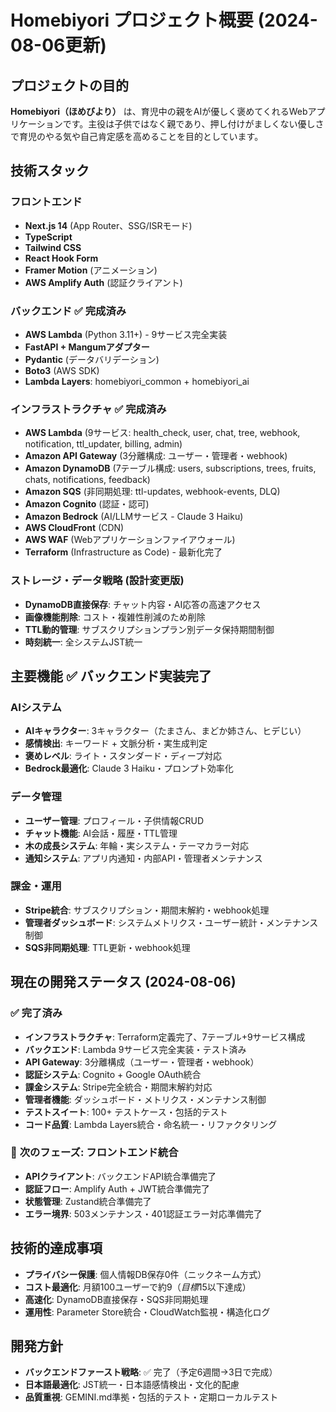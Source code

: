 # Homebiyori プロジェクト概要 (2024-08-06更新)

## プロジェクトの目的
**Homebiyori（ほめびより）** は、育児中の親をAIが優しく褒めてくれるWebアプリケーションです。主役は子供ではなく親であり、押し付けがましくない優しさで育児のやる気や自己肯定感を高めることを目的としています。

## 技術スタック

### フロントエンド
- **Next.js 14** (App Router、SSG/ISRモード)
- **TypeScript** 
- **Tailwind CSS**
- **React Hook Form**
- **Framer Motion** (アニメーション)
- **AWS Amplify Auth** (認証クライアント)

### バックエンド ✅ **完成済み**
- **AWS Lambda** (Python 3.11+) - 9サービス完全実装
- **FastAPI + Mangumアダプター**
- **Pydantic** (データバリデーション)
- **Boto3** (AWS SDK)
- **Lambda Layers**: homebiyori_common + homebiyori_ai

### インフラストラクチャ ✅ **完成済み**
- **AWS Lambda** (9サービス: health_check, user, chat, tree, webhook, notification, ttl_updater, billing, admin)
- **Amazon API Gateway** (3分離構成: ユーザー・管理者・webhook)
- **Amazon DynamoDB** (7テーブル構成: users, subscriptions, trees, fruits, chats, notifications, feedback)
- **Amazon SQS** (非同期処理: ttl-updates, webhook-events, DLQ)
- **Amazon Cognito** (認証・認可)
- **Amazon Bedrock** (AI/LLMサービス - Claude 3 Haiku)
- **AWS CloudFront** (CDN)
- **AWS WAF** (Webアプリケーションファイアウォール)
- **Terraform** (Infrastructure as Code) - 最新化完了

### ストレージ・データ戦略 (設計変更版)
- **DynamoDB直接保存**: チャット内容・AI応答の高速アクセス
- **画像機能削除**: コスト・複雑性削減のため削除
- **TTL動的管理**: サブスクリプションプラン別データ保持期間制御
- **時刻統一**: 全システムJST統一

## 主要機能 ✅ **バックエンド実装完了**

### AIシステム
- **AIキャラクター**: 3キャラクター（たまさん、まどか姉さん、ヒデじい）
- **感情検出**: キーワード + 文脈分析・実生成判定
- **褒めレベル**: ライト・スタンダード・ディープ対応
- **Bedrock最適化**: Claude 3 Haiku・プロンプト効率化

### データ管理
- **ユーザー管理**: プロフィール・子供情報CRUD
- **チャット機能**: AI会話・履歴・TTL管理
- **木の成長システム**: 年輪・実システム・テーマカラー対応
- **通知システム**: アプリ内通知・内部API・管理者メンテナンス

### 課金・運用
- **Stripe統合**: サブスクリプション・期間末解約・webhook処理
- **管理者ダッシュボード**: システムメトリクス・ユーザー統計・メンテナンス制御
- **SQS非同期処理**: TTL更新・webhook処理

## 現在の開発ステータス (2024-08-06)

### ✅ **完了済み**
- **インフラストラクチャ**: Terraform定義完了、7テーブル+9サービス構成
- **バックエンド**: Lambda 9サービス完全実装・テスト済み
- **API Gateway**: 3分離構成（ユーザー・管理者・webhook）
- **認証システム**: Cognito + Google OAuth統合
- **課金システム**: Stripe完全統合・期間末解約対応
- **管理者機能**: ダッシュボード・メトリクス・メンテナンス制御
- **テストスイート**: 100+ テストケース・包括的テスト
- **コード品質**: Lambda Layers統合・命名統一・リファクタリング

### 🎯 **次のフェーズ: フロントエンド統合**
- **APIクライアント**: バックエンドAPI統合準備完了
- **認証フロー**: Amplify Auth + JWT統合準備完了
- **状態管理**: Zustand統合準備完了
- **エラー境界**: 503メンテナンス・401認証エラー対応準備完了

## 技術的達成事項
- **プライバシー保護**: 個人情報DB保存0件（ニックネーム方式）
- **コスト最適化**: 月額100ユーザーで約$9（目標$15以下達成）
- **高速化**: DynamoDB直接保存・SQS非同期処理
- **運用性**: Parameter Store統合・CloudWatch監視・構造化ログ

## 開発方針
- **バックエンドファースト戦略**: ✅ 完了（予定6週間→3日で完成）
- **日本語最適化**: JST統一・日本語感情検出・文化的配慮
- **品質重視**: GEMINI.md準拠・包括的テスト・定期ローカルテスト
